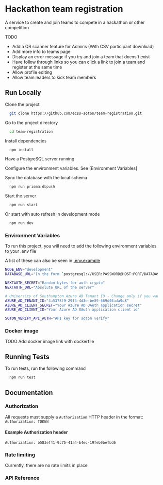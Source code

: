 # Hackathon team registration

A service to create and join teams to compete in a hackathon or other competition

TODO
- Add a QR scanner feature for Admins (With CSV participant download)
- Add more info to teams page
- Display an error message if you try and join a team that doens't exist
- Have follow through links so you can click a link to join a team and register at the same time
- Allow profile editing
- Allow team leaders to kick team members

## Run Locally

Clone the project

```bash
  git clone https://github.com/ecss-soton/team-registration.git
```

Go to the project directory

```bash
  cd team-registration
```

Install dependencies

```bash
  npm install
```

Have a PostgreSQL server running

Configure the environment variables. See [Environment Variables]

Sync the database with the local schema

```bash
  npm run prisma:dbpush
```

Start the server

```bash
  npm run start
```

Or start with auto refresh in development mode

```bash
  npm run dev
```

### Environment Variables

To run this project, you will need to add the following environment variables to your .env file

A list of these can also be seen in [.env.example](./.env.example)

```bash
NODE_ENV="development"
DATABASE_URL="In the form `postgresql://USER:PASSWORD@HOST:PORT/DATABASE`"

NEXTAUTH_SECRET="Random bytes for auth crypto"
NEXTAUTH_URL="Absolute URL of the server"

# University of Southampton Azure AD Tenant ID - Change only if you want to auth with a different tenant ( ie univerisity account etc )
AZURE_AD_TENANT_ID="4a5378f9-29f4-4d3e-be89-669d03ada9d8"
AZURE_AD_CLIENT_SECRET="Your Azure AD OAuth application secret"
AZURE_AD_CLIENT_ID="Your Azure AD OAuth application client id"

SOTON_VERIFY_API_AUTH="API key for soton verify"
```

### Docker image

TODO Add docker image link with dockerfile

## Running Tests

To run tests, run the following command

```bash
  npm run test
```

## Documentation

### Authorization

All requests must supply a `Authorization` HTTP header in the format: `Authorization: TOKEN`

#### Example Authorization header

```
Authorization: b583ef41-9c75-41a4-b4ec-19feb0befbd6
```

### Rate limiting

Currently, there are no rate limits in place

### API Reference